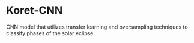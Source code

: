 # Koret-CNN
CNN model that utilizes transfer learning and oversampling techniques to classify phases of the solar eclipse. 
